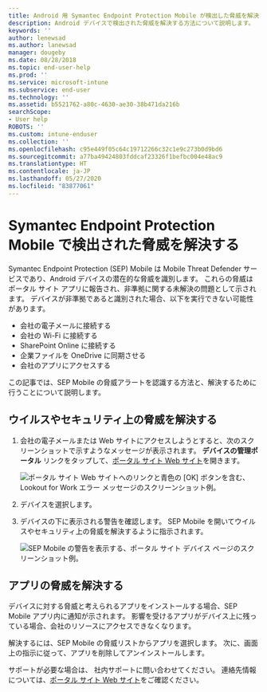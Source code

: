 ```yaml
---
title: Android 用 Symantec Endpoint Protection Mobile が検出した脅威を解決する | Microsoft ドキュメント
description: Android デバイスで検出された脅威を解決する方法について説明します。
keywords: ''
author: lenewsad
ms.author: lanewsad
manager: dougeby
ms.date: 08/28/2018
ms.topic: end-user-help
ms.prod: ''
ms.service: microsoft-intune
ms.subservice: end-user
ms.technology: ''
ms.assetid: b5521762-a80c-4630-ae30-38b471da216b
searchScope:
- User help
ROBOTS: ''
ms.custom: intune-enduser
ms.collection: ''
ms.openlocfilehash: c95e449f05c64c19712266c32c1e9c273b0d9bd6
ms.sourcegitcommit: a77ba49424803fddcaf23326f1befbc004e48ac9
ms.translationtype: HT
ms.contentlocale: ja-JP
ms.lasthandoff: 05/27/2020
ms.locfileid: "83877061"
---
```

# <a name="resolve-a-threat-found-by-symantec-endpoint-protection-mobile"></a>Symantec Endpoint Protection Mobile で検出された脅威を解決する

Symantec Endpoint Protection (SEP) Mobile は Mobile Threat Defender サービスであり、Android デバイスの潜在的な脅威を識別します。 これらの脅威はポータル サイト アプリに報告され、非準拠に関する未解決の問題として示されます。 デバイスが非準拠であると識別された場合、以下を実行できない可能性があります。

* 会社の電子メールに接続する
* 会社の Wi-Fi に接続する
* SharePoint Online に接続する
* 企業ファイルを OneDrive に同期させる
* 会社のアプリにアクセスする

この記事では、SEP Mobile の脅威アラートを認識する方法と、解決するために行うことについて説明します。 

## <a name="resolve-virus-or-security-threat"></a>ウイルスやセキュリティ上の脅威を解決する  

1. 会社の電子メールまたは Web サイトにアクセスしようとすると、次のスクリーンショットで示すようなメッセージが表示されます。 **デバイスの管理ポータル** リンクをタップして、[ポータル サイト Web サイト](https://portal.manage.microsoft.com/devices)を開きます。

    ![ポータル サイト Web サイトへのリンクと青色の [OK] ボタンを含む、Lookout for Work エラー メッセージのスクリーンショット例。](./media/mtd-go-to-device-management-portal-android.png)  

2. デバイスを選択します。  
3. デバイスの下に表示される警告を確認します。 SEP Mobile を開いてウイルスやセキュリティ上の脅威を解決するように指示されます。     

    ![SEP Mobile の警告を表示する、ポータル サイト デバイス ページのスクリーンショット例。](./media/CP-lookout-virus-banner-1808.png)

## <a name="resolve-an-app-threat"></a>アプリの脅威を解決する  

デバイスに対する脅威と考えられるアプリをインストールする場合、SEP Mobile アプリ内に通知が示されます。 影響を受けるアプリがデバイス上に残っている場合、会社のリソースにアクセスできなくなります。  

解決するには、SEP Mobile の脅威リストからアプリを選択します。 次に、画面上の指示に従って、アプリを削除してアンインストールします。  

サポートが必要な場合は、 社内サポートに問い合わせてください。 連絡先情報については、[ポータル サイト Web サイト](https://go.microsoft.com/fwlink/?linkid=2010980)をご確認ください。  

